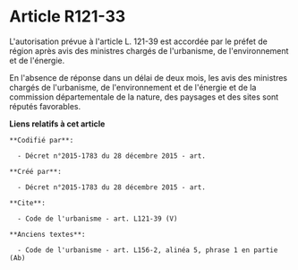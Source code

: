 # Article R121-33

L'autorisation prévue à l'article L. 121-39 est accordée par le préfet de région après avis des ministres chargés de
l'urbanisme, de l'environnement et de l'énergie. 

En l'absence de réponse dans un délai de deux mois, les avis des ministres chargés de l'urbanisme, de l'environnement et de
l'énergie et de la commission départementale de la nature, des paysages et des sites sont réputés favorables.

**Liens relatifs à cet article**

	**Codifié par**:

	  - Décret n°2015-1783 du 28 décembre 2015 - art.

	**Créé par**:

	  - Décret n°2015-1783 du 28 décembre 2015 - art.

	**Cite**:

	  - Code de l'urbanisme - art. L121-39 (V)

	**Anciens textes**:

	  - Code de l'urbanisme - art. L156-2, alinéa 5, phrase 1 en partie (Ab)
